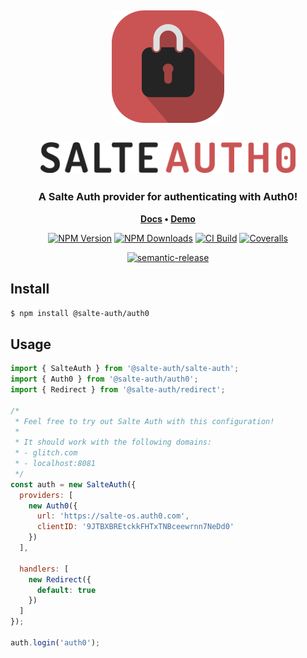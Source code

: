 <h2 align="center">
  <div>
    <a href="https://github.com/salte-auth/auth0">
      <img height="180px" src="https://raw.githubusercontent.com/salte-auth/logos/master/images/logo.svg?sanitize=true">
      <br>
      <br>
      <img height="50px" src="https://raw.githubusercontent.com/salte-auth/logos/master/images/%40salte-auth/auth0.svg?sanitize=true">
    </a>
  </div>
</h2>

<h3 align="center">
	A Salte Auth provider for authenticating with Auth0!
</h3>

<p align="center">
	<strong>
		<a href="https://salte-auth.gitbook.io">Docs</a>
		•
		<a href="https://salte-auth-demo.glitch.me">Demo</a>
	</strong>
</p>

<div align="center">

  [![NPM Version][npm-version-image]][npm-url]
  [![NPM Downloads][npm-downloads-image]][npm-url]
  [![CI Build][github-actions-image]][github-actions-url]
  [![Coveralls][coveralls-image]][coveralls-url]

  [![semantic-release][semantic-release-image]][semantic-release-url]

</div>

## Install

```sh
$ npm install @salte-auth/auth0
```

## Usage

```js
import { SalteAuth } from '@salte-auth/salte-auth';
import { Auth0 } from '@salte-auth/auth0';
import { Redirect } from '@salte-auth/redirect';

/* 
 * Feel free to try out Salte Auth with this configuration!
 * 
 * It should work with the following domains:
 * - glitch.com
 * - localhost:8081
 */
const auth = new SalteAuth({
  providers: [
    new Auth0({
      url: 'https://salte-os.auth0.com',
      clientID: '9JTBXBREtckkFHTxTNBceewrnn7NeDd0'
    })
  ],

  handlers: [
    new Redirect({
      default: true
    })
  ]
});

auth.login('auth0');
```

[npm-version-image]: https://img.shields.io/npm/v/@salte-auth/auth0.svg?style=flat
[npm-downloads-image]: https://img.shields.io/npm/dm/@salte-auth/auth0.svg?style=flat
[npm-url]: https://npmjs.org/package/@salte-auth/auth0

[github-actions-image]: https://github.com/salte-auth/auth0/actions/workflows/ci.yml/badge.svg?branch=master 
[github-actions-url]: https://github.com/salte-auth/auth0/actions/workflows/ci.yml

[coveralls-image]: https://img.shields.io/coveralls/salte-auth/auth0/master.svg
[coveralls-url]: https://coveralls.io/github/salte-auth/auth0?branch=master

[commitizen-image]: https://img.shields.io/badge/commitizen-friendly-brightgreen.svg
[commitizen-url]: https://commitizen.github.io/cz-cli/

[semantic-release-url]: https://github.com/semantic-release/semantic-release
[semantic-release-image]: https://img.shields.io/badge/%20%20%F0%9F%93%A6%F0%9F%9A%80-semantic--release-e10079.svg
